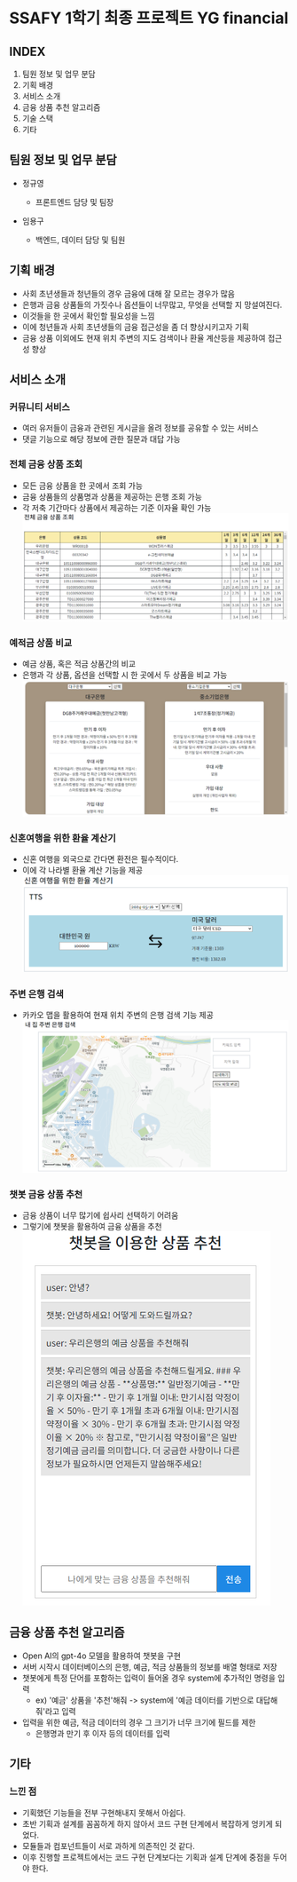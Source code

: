 # SSAFY 1학기 최종 프로젝트 YG financial

## INDEX
1. 팀원 정보 및 업무 분담
2. 기획 배경
3. 서비스 소개
4. 금융 상품 추천 알고리즘
5. 기술 스택
6. 기타

## 팀원 정보 및 업무 분담
+ 정규영
    - 프론트엔드 담당 및 팀장

+ 임용구
    - 백엔드, 데이터 담당 및 팀원

## 기획 배경
+ 사회 초년생들과 청년들의 경우 금융에 대해 잘 모르는 경우가 많음
+ 은행과 금융 상품들의 가짓수나 옵션들이 너무많고, 무엇을 선택할 지 망설여진다.
+ 이것들을 한 곳에서 확인할 필요성을 느낌
+ 이에 청년들과 사회 초년생들의 금융 접근성을 좀 더 향상시키고자 기획
+ 금융 상품 이외에도 현재 위치 주변의 지도 검색이나 환율 계산등을 제공하여 접근성 향상

## 서비스 소개
### 커뮤니티 서비스
- 여러 유저들이 금융과 관련된 게시글을 올려 정보를 공유할 수 있는 서비스
- 댓글 기능으로 해당 정보에 관한 질문과 대답 가능

### 전체 금융 상품 조회
- 모든 금융 상품을 한 곳에서 조회 가능
- 금융 상품들의 상품명과 상품을 제공하는 은행 조회 가능
- 각 저축 기간마다 상품에서 제공하는 기준 이자율 확인 가능
![Alt text](read_product.png)

### 예적금 상품 비교
- 예금 상품, 혹은 적금 상품간의 비교
- 은행과 각 상품, 옵션을 선택할 시 한 곳에서 두 상품을 비교 가능
![Alt text](product_compare.PNG)

### 신혼여행을 위한 환율 계산기
- 신혼 여행을 외국으로 간다면 환전은 필수적이다.
- 이에 각 나라별 환율 계산 기능을 제공
![Alt text](exchange.PNG)

### 주변 은행 검색
- 카카오 맵을 활용하여 현재 위치 주변의 은행 검색 기능 제공
![Alt text](mp.PNG)

### 챗봇 금융 상품 추천
- 금융 상품이 너무 많기에 쉽사리 선택하기 어려움
- 그렇기에 챗봇을 활용하여 금융 상품을 추천
![Alt text](image-1.png)

## 금융 상품 추천 알고리즘
- Open AI의 gpt-4o 모델을 활용하여 챗봇을 구현
- 서버 시작시 데이터베이스의 은행, 예금, 적금 상품들의 정보를 배열 형태로 저장
- 챗봇에게 특정 단어를 포함하는 입력이 들어올 경우 system에 추가적인 명령을 입력
    - ex) '예금' 상품을 '추천'해줘 -> system에 '예금 데이터를 기반으로 대답해줘'라고 입력
- 입력을 위한 예금, 적금 데이터의 경우 그 크기가 너무 크기에 필드를 제한
    - 은행명과 만기 후 이자 등의 데이터를 입력

## 기타
### 느낀 점
- 기획했던 기능들을 전부 구현해내지 못해서 아쉽다.
- 초반 기획과 설계를 꼼꼼하게 하지 않아서 코드 구현 단계에서 복잡하게 엉키게 되었다.
- 모듈들과 컴포넌트들이 서로 과하게 의존적인 것 같다.
- 이후 진행할 프로젝트에서는 코드 구현 단계보다는 기획과 설계 단계에 중점을 두어야 한다.
